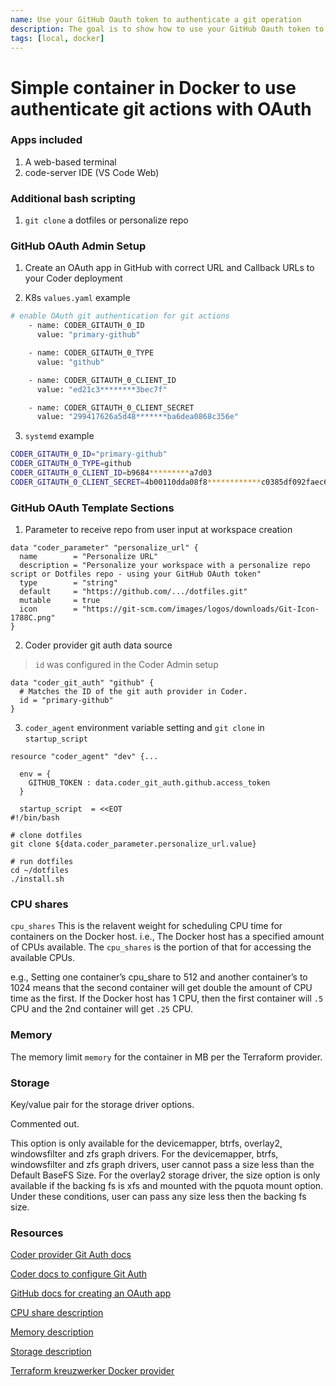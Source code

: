```yaml
---
name: Use your GitHub Oauth token to authenticate a git operation
description: The goal is to show how to use your GitHub Oauth token to authenticate a git operation, in a Docker container
tags: [local, docker]
---
```


# Simple container in Docker to use authenticate git actions with OAuth

### Apps included

1. A web-based terminal
1. code-server IDE (VS Code Web)

### Additional bash scripting

1. `git clone` a dotfiles or personalize repo

### GitHub OAuth Admin Setup

1. Create an OAuth app in GitHub with correct URL and Callback URLs to your Coder deployment

2. K8s `values.yaml` example

```sh
# enable OAuth git authentication for git actions
    - name: CODER_GITAUTH_0_ID
      value: "primary-github"

    - name: CODER_GITAUTH_0_TYPE
      value: "github"

    - name: CODER_GITAUTH_0_CLIENT_ID
      value: "ed21c3********3bec7f"

    - name: CODER_GITAUTH_0_CLIENT_SECRET
      value: "299417626a5d48*******ba6dea0868c356e"
```

3. `systemd` example

```sh
CODER_GITAUTH_0_ID="primary-github"
CODER_GITAUTH_0_TYPE=github
CODER_GITAUTH_0_CLIENT_ID=b9684*********a7d03
CODER_GITAUTH_0_CLIENT_SECRET=4b00110dda08f8************c0385df092faec6b4
```

### GitHub OAuth Template Sections

1. Parameter to receive repo from user input at workspace creation

```hcl
data "coder_parameter" "personalize_url" {
  name        = "Personalize URL"
  description = "Personalize your workspace with a personalize repo script or Dotfiles repo - using your GitHub OAuth token"
  type        = "string"
  default     = "https://github.com/.../dotfiles.git"
  mutable     = true
  icon        = "https://git-scm.com/images/logos/downloads/Git-Icon-1788C.png"
}
```

2. Coder provider git auth data source

> `id` was configured in the Coder Admin setup

```hcl
data "coder_git_auth" "github" {
  # Matches the ID of the git auth provider in Coder.
  id = "primary-github"
}
```

3. `coder_agent` environment variable setting and `git clone` in `startup_script`

```hcl
resource "coder_agent" "dev" {...

  env = {
    GITHUB_TOKEN : data.coder_git_auth.github.access_token
  }

  startup_script  = <<EOT
#!/bin/bash

# clone dotfiles
git clone ${data.coder_parameter.personalize_url.value}

# run dotfiles
cd ~/dotfiles
./install.sh
```

### CPU shares

`cpu_shares` This is the relavent weight for scheduling CPU time for containers on the Docker host. i.e., The Docker host has a specified amount of CPUs available. The `cpu_shares` is the portion of that for accessing the available CPUs.

e.g., Setting one container’s cpu_share to 512 and another container’s to 1024 means that the second container will get double the amount of CPU time as the first. If the Docker host has 1 CPU, then the first container will `.5` CPU and the 2nd container will get `.25` CPU.

### Memory

The memory limit `memory` for the container in MB per the Terraform provider.

### Storage

Key/value pair for the storage driver options.

Commented out.

This option is only available for the devicemapper, btrfs, overlay2, windowsfilter and zfs graph drivers. For the devicemapper, btrfs, windowsfilter and zfs graph drivers, user cannot pass a size less than the Default BaseFS Size. For the overlay2 storage driver, the size option is only available if the backing fs is xfs and mounted with the pquota mount option. Under these conditions, user can pass any size less then the backing fs size.

### Resources

[Coder provider Git Auth docs](https://registry.terraform.io/providers/coder/coder/latest/docs/data-sources/git_auth)

[Coder docs to configure Git Auth](https://coder.com/docs/v2/latest/admin/git-providers)

[GitHub docs for creating an OAuth app](https://docs.github.com/en/apps/oauth-apps/building-oauth-apps/creating-an-oauth-app)

[CPU share description](https://www.batey.info/cgroup-cpu-shares-for-docker.html)

[Memory description](https://docs.docker.com/config/containers/resource_constraints/)

[Storage description](https://docs.docker.com/storage/#:~:text=Docker%20has%20two%20options%20for,memory%20on%20the%20host%20machine.)

[Terraform kreuzwerker Docker provider](https://registry.terraform.io/providers/kreuzwerker/docker/latest/docs/resources/container)
